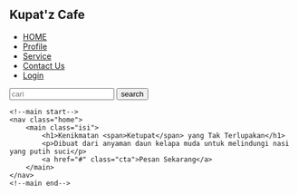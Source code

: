 <!DOCTYPE html>
<html lang="en">
<head>
    <title>Web Ketupat</title>
    <link rel="stylesheet" href="main .css">
    
</head>
<body>
    <!--Navbar start-->
    <Nav class="Navbar">
        <Div class="Navbar-logo">
            <h1>Kupat'z <span class="tec">Cafe</span></h1>
            <ul>
                <li><a href="#">HOME</a></li>
                <li><a href="#">Profile</a></li>
                <li><a href="#"> Service</a></li>
                <li><a href="#"> Contact Us</a></li>
                <li><a href="Login.html">Login</a></li>
            </ul>
        </Div>
        <div class="Navbar-Search">
            <input type="text" placeholder="cari">
            <button>search</button>
        </div>
    </nav>
    <!--navbar end-->

    <!--main start-->
    <nav class="home">
        <main class="isi">
            <h1>Kenikmatan <span>Ketupat</span> yang Tak Terlupakan</h1>
            <p>Dibuat dari anyaman daun kelapa muda untuk melindungi nasi yang putih suci</p>
            <a href="#" class="cta">Pesan Sekarang</a>
        </main>
    </nav>
    <!--main end-->
</body>
</html>
